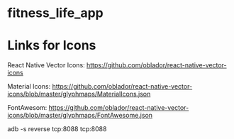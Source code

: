 # fitness_life_app

# Links for Icons

React Native Vector Icons: https://github.com/oblador/react-native-vector-icons 

Material Icons: https://github.com/oblador/react-native-vector-icons/blob/master/glyphmaps/MaterialIcons.json 

FontAwesom: https://github.com/oblador/react-native-vector-icons/blob/master/glyphmaps/FontAwesome.json 

adb -s <devicename> reverse tcp:8088 tcp:8088
